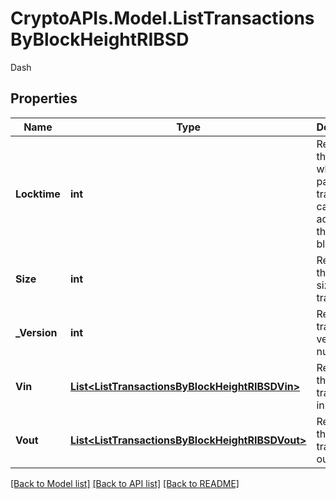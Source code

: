 # CryptoAPIs.Model.ListTransactionsByBlockHeightRIBSD
Dash

## Properties

Name | Type | Description | Notes
------------ | ------------- | ------------- | -------------
**Locktime** | **int** | Represents the time at which a particular transaction can be added to the blockchain. | 
**Size** | **int** | Represents the total size of this transaction. | 
**_Version** | **int** | Represents transaction version number. | 
**Vin** | [**List&lt;ListTransactionsByBlockHeightRIBSDVin&gt;**](ListTransactionsByBlockHeightRIBSDVin.md) | Represents the transaction inputs. | 
**Vout** | [**List&lt;ListTransactionsByBlockHeightRIBSDVout&gt;**](ListTransactionsByBlockHeightRIBSDVout.md) | Represents the transaction outputs. | 

[[Back to Model list]](../README.md#documentation-for-models) [[Back to API list]](../README.md#documentation-for-api-endpoints) [[Back to README]](../README.md)

